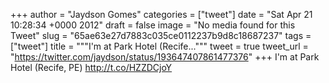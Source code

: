 
+++
author = "Jaydson Gomes"
categories = ["tweet"]
date = "Sat Apr 21 10:28:34 +0000 2012"
draft = false
image = "No media found for this Tweet"
slug = "65ae63e27d7883c035ce0112237b9d8c18687237"
tags = ["tweet"]
title = """I'm at Park Hotel (Recife..."""
tweet = true
tweet_url = "https://twitter.com/jaydson/status/193647407861477376"
+++
I'm at Park Hotel (Recife, PE) http://t.co/HZZDCjoY
